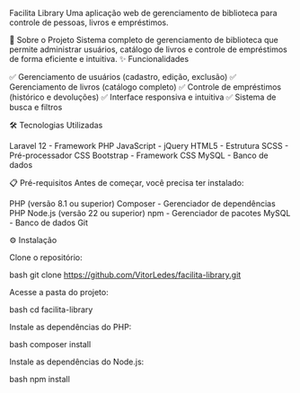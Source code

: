Facilita Library
Uma aplicação web de gerenciamento de biblioteca para controle de pessoas, livros e empréstimos.

🚀 Sobre o Projeto
Sistema completo de gerenciamento de biblioteca que permite administrar usuários, catálogo de livros e controle de empréstimos de forma eficiente e intuitiva.
✨ Funcionalidades

✅ Gerenciamento de usuários (cadastro, edição, exclusão)
✅ Gerenciamento de livros (catálogo completo)
✅ Controle de empréstimos (histórico e devoluções)
✅ Interface responsiva e intuitiva
✅ Sistema de busca e filtros

🛠️ Tecnologias Utilizadas

Laravel 12 - Framework PHP
JavaScript - jQuery
HTML5 - Estrutura
SCSS - Pré-processador CSS
Bootstrap - Framework CSS
MySQL - Banco de dados

📋 Pré-requisitos
Antes de começar, você precisa ter instalado:

PHP (versão 8.1 ou superior)
Composer - Gerenciador de dependências PHP
Node.js (versão 22 ou superior)
npm - Gerenciador de pacotes
MySQL - Banco de dados
Git

⚙️ Instalação

Clone o repositório:

bash git clone https://github.com/VitorLedes/facilita-library.git

Acesse a pasta do projeto:

bash cd facilita-library

Instale as dependências do PHP:

bash composer install

Instale as dependências do Node.js:

bash npm install